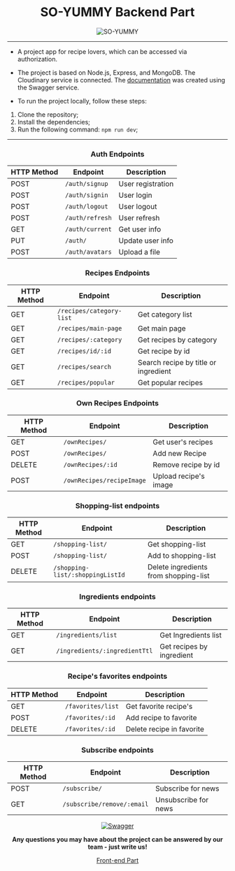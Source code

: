  <div align="center">

# SO-YUMMY Backend Part
![SO-YUMMY](https://res.cloudinary.com/dbcvume5y/image/upload/v1681084557/20230410025245_pc5btv.png)
</div>

---

- A project app for recipe lovers, which can be accessed via authorization.

- The project is based on Node.js, Express, and MongoDB. The Cloudinary service is connected. The [documentation](https://y-3wt8.onrender.com/api-docs/) was created using the Swagger service.

- To run the project locally, follow these steps:

1. Clone the repository;
2. Install the dependencies;
3. Run the following command: `npm run dev`;
----

<div align="center">

### Auth Endpoints

| HTTP Method | Endpoint         | Description       |
|-------------|------------------|-------------------|
| POST        | `/auth/signup`   | User registration |
| POST        | `/auth/signin`   | User login        |
| POST        | `/auth/logout`   | User logout       |
| POST        | `/auth/refresh`  | User refresh      |
| GET         | `/auth/current`  | Get user info     |
| PUT         | `/auth/`         | Update user info  |
| POST        | `/auth/avatars`  | Upload a file     |


### Recipes Endpoints

| HTTP Method | Endpoint                  | Description                          |
|-------------|---------------------------| -------------------------------------|
| GET         | `/recipes/category-list`  | Get category list                    |
| GET         | `/recipes/main-page`      | Get main page                        |
| GET         | `/recipes/:category`      | Get recipes by category              |
| GET         | `/recipes/id/:id`         | Get recipe by id                     |
| GET         | `/recipes/search`         | Search recipe by title or ingredient |
| GET         | `/recipes/popular`        | Get popular recipes                  |

### Own Recipes Endpoints

| HTTP Method | Endpoint                  | Description           |
|-------------|---------------------------| ----------------------|
| GET         | `/ownRecipes/`            | Get user's recipes    |
| POST        | `/ownRecipes/`            | Add new Recipe        |
| DELETE      | `/ownRecipes/:id`         | Remove recipe by id   |
| POST        | `/ownRecipes/recipeImage` | Upload recipe's image |

### Shopping-list endpoints

| HTTP Method | Endpoint                         | Description                           |
|-------------| ---------------------------------| --------------------------------------|
| GET         | `/shopping-list/`                | Get shopping-list                     |
| POST        | `/shopping-list/`                | Add to shopping-list                  |
| DELETE      | `/shopping-list/:shoppingListId` | Delete ingredients from shopping-list |

### Ingredients endpoints

| HTTP Method | Endpoint                       | Description               |
|-------------|--------------------------------| --------------------------|
| GET         | `/ingredients/list`            | Get Ingredients list      |
| GET         | `/ingredients/:ingredientTtl`  | Get recipes by ingredient |

### Recipe's favorites endpoints

| HTTP Method | Endpoint          | Description               |
|-------------| ------------------| --------------------------|
| GET         | `/favorites/list` | Get favorite recipe's     |
| POST        | `/favorites/:id`  | Add recipe to favorite    |
| DELETE      | `/favorites/:id`  | Delete recipe in favorite |

### Subscribe endpoints

| HTTP Method | Endpoint                   | Description          |
|-------------|----------------------------|----------------------|
| POST        | `/subscribe/`              | Subscribe for news   |
| GET         | `/subscribe/remove/:email` | Unsubscribe for news |

[![Swagger](https://res.cloudinary.com/dbcvume5y/image/upload/v1681079866/2023-04-10_013619_zh7eij.jpg)](https://y-3wt8.onrender.com/api-docs/)

**Any questions you may have about the project can be answered by our team - just write us!**

[Front-end Part](https://github.com/AnnaTsepilova/yummy-app-front)

</div>